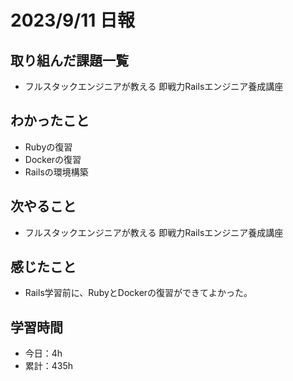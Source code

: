 # 2023/9/11 日報
## 取り組んだ課題一覧
- フルスタックエンジニアが教える 即戦力Railsエンジニア養成講座

## わかったこと
- Rubyの復習
- Dockerの復習
- Railsの環境構築

## 次やること
- フルスタックエンジニアが教える 即戦力Railsエンジニア養成講座

## 感じたこと
- Rails学習前に、RubyとDockerの復習ができてよかった。
  
## 学習時間
- 今日：4h
- 累計：435h
